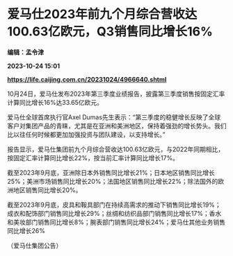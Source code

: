 # 爱马仕2023年前九个月综合营收达100.63亿欧元，Q3销售同比增长16%
**编辑：孟令津**

**2023-10-24 15:01**

**https://life.caijing.com.cn/20231024/4966640.shtml**

10月24日，爱马仕发布2023年第三季度业绩报告，披露第三季度销售按固定汇率计算同比增长16%达33.65亿欧元。

爱马仕全球首席执行官Axel Dumas先生表示：“第三季度的稳健增长反映了全球客户对集团产品的青睐，尤其是在亚洲和美洲地区，保持着强劲的增长势头。我们比以往任何时候都更加加强投资与团队建设，以支持增长。”

报告显示，爱马仕集团前九个月综合营收达100.63亿欧元，与2022年同期相比，按固定汇率计算同比增长22%，按当前汇率计算同比增长17%。

截至2023年9月底，亚洲除日本外销售同比增长21%；日本地区销售同比增长25%；美洲市场销售同比增长20%；法国地区销售同比增长22%；除法国外的欧洲地区销售同比增长20%。

截至2023年9月底，皮具和鞍具部门在持续高需求的推动下销售同比增长19%；成衣和配饰部门销售同比增长29%；丝绸和纺织品部门销售同比增长17%；香水和美妆部门销售同比增长8%；腕表部门销售同比增长24%；爱马仕其他业务销售同比增长26%

（爱马仕集团公告）